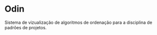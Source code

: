 # Odin
Sistema de vizualização de algoritmos de ordenação para a disciplina de padrões de projetos.
